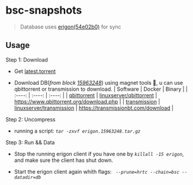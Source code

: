 # bsc-snapshots

> Database uses [erigon(54e02b0)](https://github.com/ledgerwatch/erigon/tree/54e02b0) for sync

## Usage

Step 1: Download

- Get [latest.torrent](https://raw.githubusercontent.com/du5/bsc-snapshots/main/latest.torrent)

- Download DB(*from block [15963248](https://bscscan.com/block/15963248)*) using magnet tools 🧲, u can use qbittorrent or transmission to download.
    | Software | Docker | Binary |
    | :----: | :----: | :----: |
    | [qbittorrent](https://github.com/qbittorrent/qBittorrent) | [linuxserver/qbittorrent](https://hub.docker.com/r/linuxserver/qbittorrent) | https://www.qbittorrent.org/download.php |
    | [transmission](https://github.com/transmission/transmission) | [linuxserver/transmission](https://hub.docker.com/r/linuxserver/transmission) | https://transmissionbt.com/download |

Step 2: Uncompress

- running a script: *`tar -zxvf erigon.15963248.tar.gz`*

Step 3: Run && Data

- Stop the running erigon client if you have one by *`killall -15 erigon`*, and make sure the client has shut down.

- Start the erigon client again whith flags: *` --prune=hrtc --chain=bsc --datadir=db`*

